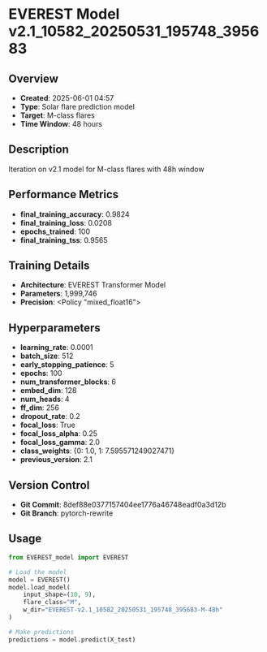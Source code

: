 # EVEREST Model v2.1_10582_20250531_195748_395683

## Overview
- **Created**: 2025-06-01 04:57
- **Type**: Solar flare prediction model
- **Target**: M-class flares
- **Time Window**: 48 hours

## Description
Iteration on v2.1 model for M-class flares with 48h window

## Performance Metrics
- **final_training_accuracy**: 0.9824
- **final_training_loss**: 0.0208
- **epochs_trained**: 100
- **final_training_tss**: 0.9565


## Training Details
- **Architecture**: EVEREST Transformer Model
- **Parameters**: 1,999,746
- **Precision**: <Policy "mixed_float16">

## Hyperparameters
- **learning_rate**: 0.0001
- **batch_size**: 512
- **early_stopping_patience**: 5
- **epochs**: 100
- **num_transformer_blocks**: 6
- **embed_dim**: 128
- **num_heads**: 4
- **ff_dim**: 256
- **dropout_rate**: 0.2
- **focal_loss**: True
- **focal_loss_alpha**: 0.25
- **focal_loss_gamma**: 2.0
- **class_weights**: {0: 1.0, 1: 7.595571249027471}
- **previous_version**: 2.1

## Version Control
- **Git Commit**: 8def88e0377157404ee1776a46748eadf0a3d12b
- **Git Branch**: pytorch-rewrite

## Usage
```python
from EVEREST_model import EVEREST

# Load the model
model = EVEREST()
model.load_model(
    input_shape=(10, 9),
    flare_class="M",
    w_dir="EVEREST-v2.1_10582_20250531_195748_395683-M-48h"
)

# Make predictions
predictions = model.predict(X_test)
```
